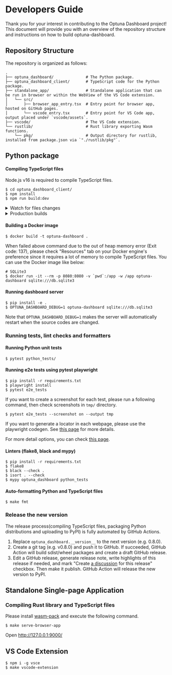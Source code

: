 # Developers Guide

Thank you for your interest in contributing to the Optuna Dashboard project!
This document will provide you with an overview of the repository structure and instructions on how to build optuna-dashboard.

## Repository Structure

The repository is organized as follows:

```
.
├── optuna_dashboard/              # The Python package.
├── optuna_dashboard_client/       # TypeScript code for the Python package.
├── standalone_app/                # Standalone application that can be run in browser or within the WebView of the VS Code extension.
│   └── src/
│       ├── browser_app_entry.tsx  # Entry point for browser app, hosted on GitHub pages.
│       └── vscode_entry.tsx       # Entry point for VS Code app, output placed under `vscode/assets`.
├── vscode/                        # The VS Code extension.
└── rustlib/                       # Rust library exporting Wasm functions.
    └── pkg/                       # Output directory for rustlib, installed from package.json via `"./rustlib/pkg"`.
```

## Python package

#### Compiling TypeScript files

Node.js v16 is required to compile TypeScript files.

```
$ cd optuna_dashboard_client/
$ npm install
$ npm run build:dev
```

<details>
<summary>Watch for files changes</summary>

```
$ cd optuna_dashboard_client/
$ npm run watch
```

</details>

<details>
<summary>Production builds</summary>

```
$ cd optuna_dashboard_client/
$ npm run build:prd
```

</details>

#### Building a Docker image

```
$ docker build -t optuna-dashboard .
```

When failed above command due to the out of heap memory error (Exit code: 137), please check "Resources" tab on your Docker engine's preference since it requires a lot of memory to compile TypeScript files.
You can use the Docker image like below:

```
# SQLite3
$ docker run -it --rm -p 8080:8080 -v `pwd`:/app -w /app optuna-dashboard sqlite:///db.sqlite3
```

#### Running dashboard server

```
$ pip install -e .
$ OPTUNA_DASHBOARD_DEBUG=1 optuna-dashboard sqlite:///db.sqlite3
```

Note that `OPTUNA_DASHBOARD_DEBUG=1` makes the server will automatically restart when the source codes are changed.

### Running tests, lint checks and formatters

#### Running Python unit tests

```
$ pytest python_tests/
```

#### Running e2e tests using pytest playwright

```
$ pip install -r requirements.txt
$ playwright install
$ pytest e2e_tests
```

If you want to create a screenshot for each test, please run a following command, then check screenshots in `tmp/` directory.

```
$ pytest e2e_tests --screenshot on --output tmp
```

If you want to generate a locator in each webpage, please use the playwright codegen. See [this page](https://playwright.dev/python/docs/codegen-intro) for more details.


For more detail options, you can check [this page](https://playwright.dev/python/docs/test-runners).

#### Linters (flake8, black and mypy)

```
$ pip install -r requirements.txt
$ flake8
$ black --check .
$ isort . --check
$ mypy optuna_dashboard python_tests
```

#### Auto-formatting Python and TypeScript files

```
$ make fmt
```


### Release the new version

The release process(compiling TypeScript files, packaging Python distributions and uploading to PyPI) is fully automated by GitHub Actions.

1. Replace `optuna_dashboard.__version__` to the next version (e.g. 0.8.0).
2. Create a git tag (e.g. v0.8.0) and push it to GitHub. If succeeded, GitHub Action will build sdist/wheel packages and create a draft GitHub release.
3. Edit a GitHub release, generate release note, write highlights of this release if needed, and mark "Create [a discussion](https://github.com/optuna/optuna-dashboard/discussions/categories/announcements) for this release" checkbox. Then make it publish. GitHub Action will release the new version to PyPI.


## Standalone Single-page Application

### Compiling Rust library and TypeScript files

Please install [wasm-pack](https://rustwasm.github.io/wasm-pack/installer/) and execute the following command.

```
$ make serve-browser-app
```

Open http://127.0.0.1:9000/


## VS Code Extension

```
$ npm i -g vsce
$ make vscode-extension
```

